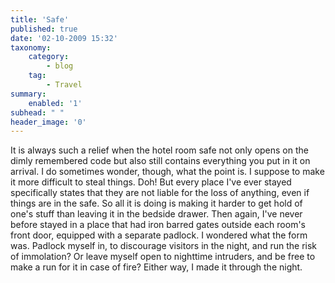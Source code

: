 ```yaml
---
title: 'Safe'
published: true
date: '02-10-2009 15:32'
taxonomy:
    category:
        - blog
    tag:
        - Travel
summary:
    enabled: '1'
subhead: " "
header_image: '0'
---
```


It is always such a relief when the hotel room safe not only opens on the dimly remembered code but also still contains everything you put in it on arrival. I do sometimes wonder, though, what the point is. I suppose to make it more difficult to steal things. Doh! But every place I've ever stayed specifically states that they are not liable for the loss of anything, even if things are in the safe. So all it is doing is making it harder to get hold of one's stuff than leaving it in the bedside drawer. Then again, I've never before stayed in a place that had iron barred gates outside each room's front door, equipped with a separate padlock. I wondered what the form was. Padlock myself in, to discourage visitors in the night, and run the risk of immolation? Or leave myself open to nighttime intruders, and be free to make a run for it in case of fire? Either way, I made it through the night.

